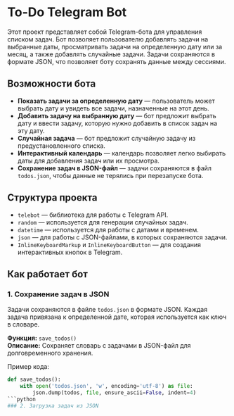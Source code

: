 # To-Do Telegram Bot

Этот проект представляет собой Telegram-бота для управления списком задач. Бот позволяет пользователю добавлять задачи на выбранные даты, просматривать задачи на определенную дату или за месяц, а также добавлять случайные задачи. Задачи сохраняются в формате JSON, что позволяет боту сохранять данные между сессиями.

## Возможности бота

- **Показать задачи за определенную дату** — пользователь может выбрать дату и увидеть все задачи, назначенные на этот день.
- **Добавить задачу на выбранную дату** — бот предложит выбрать дату и ввести задачу, которую нужно добавить в список задач на эту дату.
- **Случайная задача** — бот предложит случайную задачу из предустановленного списка.
- **Интерактивный календарь** — календарь позволяет легко выбирать даты для добавления задач или их просмотра.
- **Сохранение задач в JSON-файл** — задачи сохраняются в файл `todos.json`, чтобы данные не терялись при перезапуске бота.

## Структура проекта

- `telebot` — библиотека для работы с Telegram API.
- `random` — используется для генерации случайных задач.
- `datetime` — используется для работы с датами и временем.
- `json` — для работы с JSON-файлами, в которых сохраняются задачи.
- `InlineKeyboardMarkup` и `InlineKeyboardButton` — для создания интерактивных кнопок в Telegram.

## Как работает бот

### 1. Сохранение задач в JSON

Задачи сохраняются в файле `todos.json` в формате JSON. Каждая задача привязана к определенной дате, которая используется как ключ в словаре.

**Функция:** `save_todos()`  
**Описание:** Сохраняет словарь с задачами в JSON-файл для долговременного хранения.

Пример кода:
```python
def save_todos():
    with open('todos.json', 'w', encoding='utf-8') as file:
        json.dump(todos, file, ensure_ascii=False, indent=4)
```python
### 2. Загрузка задач из JSON
